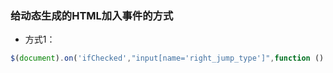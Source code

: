 ### 给动态生成的HTML加入事件的方式

* 方式1：

```javascript
$(document).on('ifChecked',"input[name='right_jump_type']",function () {}）
```



